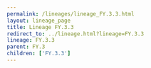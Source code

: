 ```yaml
---
permalink: /lineages/lineage_FY.3.3.html
layout: lineage_page
title: Lineage FY.3.3
redirect_to: ../lineage.html?lineage=FY.3.3
lineage: FY.3.3
parent: FY.3
children: ['FY.3.3']
---
```

